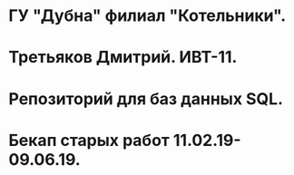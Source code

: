 ﻿# ГУ "Дубна" филиал "Котельники".
# Третьяков Дмитрий. ИВТ-11.
# Репозиторий для баз данных SQL.
# Бекап старых работ 11.02.19-09.06.19.
